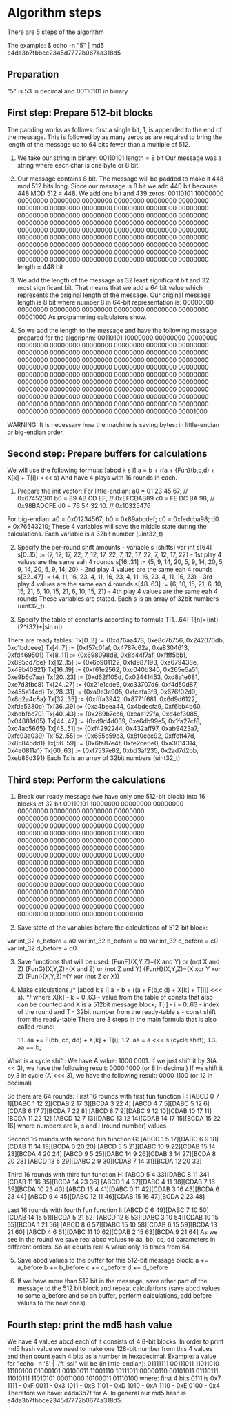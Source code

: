 # Algorithm steps
There are 5 steps of the algorithm

The example: 
$ echo -n "5" | md5     
e4da3b7fbbce2345d7772b0674a318d5

## Preparation
"5" is 53 in decimal and 00110101 in binary

## First step: Prepare 512-bit blocks
The padding works as follows: first a single bit, 1, is appended to the end of the message. This is followed by as many zeros as are required to bring the length of the message up to 64 bits fewer than a multiple of 512.

1. We take our string in binary:
00110101
length = 8 bit
Our message was a string where each char is one byte or 8 bit.

2. Our message contains 8 bit. The message will be padded to make it 448 mod 512 bits long. Since our message is 8 bit we add 440 bit because 448 MOD 512 = 448. We add one bit and 439 zeros:
00110101 10000000 00000000 00000000 00000000 00000000 00000000 00000000 00000000 00000000 00000000 00000000 00000000 00000000 00000000 00000000 00000000 00000000 00000000 00000000 00000000 00000000 00000000 00000000 00000000 00000000 00000000 00000000 00000000 00000000 00000000 00000000 00000000 00000000 00000000 00000000 00000000 00000000 00000000 00000000 00000000 00000000 00000000 00000000 00000000 00000000 00000000 00000000 00000000 00000000 00000000 00000000 00000000 00000000 00000000 00000000
length = 448 bit

3. We add the length of the message as 32 least significant bit and 32 most significant bit. That means that we add a 64 bit value which represents the original length of the message. Our original message length is 8 bit where number 8 in 64-bit representation is:
00000000 00000000 00000000 00000000
00000000 00000000 00000000 00001000
As programming calculators show.

4. So we add the length to the message and have the following
message prepared for the algoriphm:
00110101 10000000 00000000 00000000 00000000 00000000 00000000 00000000 00000000 00000000 00000000 00000000 00000000 00000000 00000000 00000000 00000000 00000000 00000000 00000000 00000000 00000000 00000000 00000000 00000000 00000000 00000000 00000000 00000000 00000000 00000000 00000000 00000000 00000000 00000000 00000000 00000000 00000000 00000000 00000000 00000000 00000000 00000000 00000000 00000000 00000000 00000000 00000000 00000000 00000000 00000000 00000000 00000000 00000000 00000000 00000000 00000000 00000000 00000000 00000000 00000000 00000000 00000000 00001000

WARNING: It is necessary how the machine is saving bytes: in little-endian or big-endian order.

## Second step: Prepare buffers for calculations
We will use the following formula:
[abcd k s i]
a = b + ((a + {Fun}(b,c,d) + X[k] + T[i]) <<< s)
And have 4 plays with 16 rounds in each.

1. Prepare the init vector:
For little-endian:
a0 = 01 23 45 67; // 0x67452301
b0 = 89 AB CD EF; // 0xEFCDAB89
c0 = FE DC BA 98; // 0x98BADCFE
d0 = 76 54 32 10. // 0x10325476

For big-endian:
a0 = 0x01234567;
b0 = 0x89abcdef;
c0 = 0xfedcba98;
d0 = 0x76543210;
These 4 variables will save the middle state during the calculations.
Each variable is a 32bit number (uint32_t)

2. Specify the per-round shift amounts - variable s (shifts)
var int s[64]
s[0..15] := {7, 12, 17, 22,  7, 12, 17, 22,  7, 12, 17, 22,  7, 12, 17, 22} - 1st play
4 values are the same eah 4 rounds
s[16..31] := {5,  9, 14, 20,  5,  9, 14, 20,  5,  9, 14, 20,  5,  9, 14, 20} - 2nd play
4 values are the same eah 4 rounds
s[32..47] := {4, 11, 16, 23,  4, 11, 16, 23,  4, 11, 16, 23,  4, 11, 16, 23} - 3rd play
4 values are the same eah 4 rounds
s[48..63] := {6, 10, 15, 21,  6, 10, 15, 21,  6, 10, 15, 21,  6, 10, 15, 21} - 4th play
4 values are the same eah 4 rounds
These variables are stated.
Each s is an array of 32bit numbers (uint32_t).

3. Specify the table of constants according to formula
T[1...64] 
T[n]={int}(2^{32}*|sin n|)

There are ready tables:
Tx[0..3] := {0xd76aa478, 0xe8c7b756, 0x242070db, 0xc1bdceee}
Tx[4..7] := {0xf57c0faf, 0x4787c62a, 0xa8304613, 0xfd469501}
Tx[8..11] := {0x698098d8, 0x8b44f7af, 0xffff5bb1, 0x895cd7be}
Tx[12..15] := {0x6b901122, 0xfd987193, 0xa679438e, 0x49b40821}
Tx[16..19] := {0xf61e2562, 0xc040b340, 0x265e5a51, 0xe9b6c7aa}
Tx[20..23] := {0xd62f105d, 0x02441453, 0xd8a1e681, 0xe7d3fbc8}
Tx[24..27] := {0x21e1cde6, 0xc33707d6, 0xf4d50d87, 0x455a14ed}
Tx[28..31] := {0xa9e3e905, 0xfcefa3f8, 0x676f02d9, 0x8d2a4c8a}
Tx[32..35] := {0xfffa3942, 0x8771f681, 0x6d9d6122, 0xfde5380c}
Tx[36..39] := {0xa4beea44, 0x4bdecfa9, 0xf6bb4b60, 0xbebfbc70}
Tx[40..43] := {0x289b7ec6, 0xeaa127fa, 0xd4ef3085, 0x04881d05}
Tx[44..47] := {0xd9d4d039, 0xe6db99e5, 0x1fa27cf8, 0xc4ac5665}
Tx[48..51] := {0xf4292244, 0x432aff97, 0xab9423a7, 0xfc93a039}
Tx[52..55] := {0x655b59c3, 0x8f0ccc92, 0xffeff47d, 0x85845dd1}
Tx[56..59] := {0x6fa87e4f, 0xfe2ce6e0, 0xa3014314, 0x4e0811a1}
Tx[60..63] := {0xf7537e82, 0xbd3af235, 0x2ad7d2bb, 0xeb86d391}
Each Tx is an array of 32bit numbers (uint32_t)

## Third step: Perform the calculations

1. Break our ready message (we have only one 512-bit block) into 16 blocks of 32 bit
00110101 10000000 00000000 00000000 \
00000000 00000000 00000000 00000000 \
00000000 00000000 00000000 00000000 \
00000000 00000000 00000000 00000000 \
00000000 00000000 00000000 00000000 \
00000000 00000000 00000000 00000000 \
00000000 00000000 00000000 00000000 \
00000000 00000000 00000000 00000000 \
00000000 00000000 00000000 00000000 \
00000000 00000000 00000000 00000000 \
00000000 00000000 00000000 00000000 \
00000000 00000000 00000000 00000000 \
00000000 00000000 00000000 00000000 \
00000000 00000000 00000000 00000000 \
00000000 00000000 00000000 00000000 \
00000000 00000000 00000000 00001000

2. Save state of the variables before the calculations of 512-bit block:

var int_32 a_before = a0
var int_32 b_before = b0
var int_32 c_before = c0
var int_32 d_before = d0

3. Save functions that will be used:
{FunF}(X,Y,Z)=(X and Y) or (not X and Z)
{FunG}(X,Y,Z)=(X and Z) or (not Z and Y)
{FunH}(X,Y,Z)=(X xor Y xor Z)
{FunI}(X,Y,Z)=(Y xor (not Z or X))

4. Make calculations
/* [abcd k s i] a = b + ((a + F(b,c,d) + X[k] + T[i]) <<< s). */
where X[k] - k = 0..63 - value from the table of consts that also can be counted and X is a 512bit message block;
T[i] - i = 0..63 - index of the round and T - 32bit number from
the ready-table
s - const shift from the ready-table
There are 3 steps in the main formula that is also called round:

	1.1. aa += F(bb, cc, dd) + X[k] + T[i];
	1.2. aa = a <<< s (cycle shift);
	1.3. aa += b;

What is a cycle shift:
We have A value: 1000 0001. If we just shift it by 3(A << 3), we have the following result:
0000 1000 (or 8 in decimal)
If we shift it by 3 in cycle (A <<< 3), we have the following result:
0000 1100 (or 12 in decimal)

So there are 64 rounds:
First 16 rounds with first fun function F:
[ABCD  0 7  1][DABC  1 12  2][CDAB  2 17  3][BCDA  3 22  4]
[ABCD  4 7  5][DABC  5 12  6][CDAB  6 17  7][BCDA  7 22  8]
[ABCD  8 7  9][DABC  9 12 10][CDAB 10 17 11][BCDA 11 22 12]
[ABCD 12 7 13][DABC 13 12 14][CDAB 14 17 15][BCDA 15 22 16]
where numbers are k, s and i (round number) values

Second 16 rounds with second fun function G:
[ABCD  1 5 17][DABC  6 9 18][CDAB 11 14 19][BCDA  0 20 20]
[ABCD  5 5 21][DABC 10 9 22][CDAB 15 14 23][BCDA  4 20 24]
[ABCD  9 5 25][DABC 14 9 26][CDAB  3 14 27][BCDA  8 20 28]
[ABCD 13 5 29][DABC  2 9 30][CDAB  7 14 31][BCDA 12 20 32]

Third 16 rounds with third fun function H:
[ABCD  5 4 33][DABC  8 11 34][CDAB 11 16 35][BCDA 14 23 36]
[ABCD  1 4 37][DABC  4 11 38][CDAB  7 16 39][BCDA 10 23 40]
[ABCD 13 4 41][DABC  0 11 42][CDAB  3 16 43][BCDA  6 23 44]
[ABCD  9 4 45][DABC 12 11 46][CDAB 15 16 47][BCDA  2 23 48]

Last 16 rounds with fourth fun function I:
[ABCD  0 6 49][DABC  7 10 50][CDAB 14 15 51][BCDA  5 21 52]
[ABCD 12 6 53][DABC  3 10 54][CDAB 10 15 55][BCDA  1 21 56]
[ABCD  8 6 57][DABC 15 10 58][CDAB  6 15 59][BCDA 13 21 60]
[ABCD  4 6 61][DABC 11 10 62][CDAB  2 15 63][BCDA  9 21 64]
As we see in the round we save real abcd values to aa, bb, cc, dd parameters in different orders. So aa equals real A value only 16 times from 64.

5. Save abcd values to the buffer for this 512-bit message block:
a += a_before
b += b_before
c += c_before
d += d_before

6. If we have more than 512 bit in the message, save other part of the message to the 512 bit block and repeat calculations (save abcd values to some a_before and so on buffer, perform calculations, add before values to the new ones) 

## Fourth step: print the md5 hash value
We have 4 values abcd each of it consists of 4 8-bit blocks.
In order to print md5 hash value we need to make one 128-bit number from this 4 values and then count each 4 bits as a number in hexadecimal.
Example:
a value for "echo -n '5' | ./ft_ssl" will be (in little-endian):
01111111 00111011 11011010 11100100 
01000101 00100011 11001110 10111011 
00000110 00101011 01110111 11010111 
11010101 00011000 10100011 01110100
where:
first 4 bits 0111 is 0x7
1111 - 0xF
0011 - 0x3
1011 - 0xB
1101 - 0xD
1010 - 0xA
1110 - 0xE
0100 - 0x4
Therefore we have: e4da3b7f for A.
In general our md5 hash is e4da3b7fbbce2345d7772b0674a318d5.